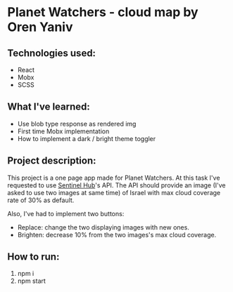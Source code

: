 # Planet Watchers - cloud map by Oren Yaniv

## Technologies used:

- React
- Mobx
- SCSS

## What I've learned:

- Use blob type response as rendered img
- First time Mobx implementation
- How to implement a dark / bright theme toggler

## Project description:

This project is a one page app made for Planet Watchers.
At this task I've requested to use [Sentinel Hub](https://www.sentinel-hub.com/)'s API.
The API should provide an image (I've asked to use two images at same time) of Israel with max cloud coverage rate of 30% as default.

Also, I've had to implement two buttons:

- Replace: change the two displaying images with new ones.
- Brighten: decrease 10% from the two images's max cloud coverage.

## How to run:

1. npm i
2. npm start
